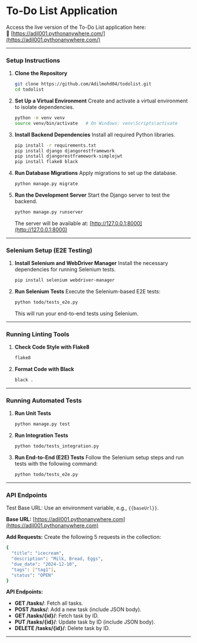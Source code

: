 
# To-Do List Application

Access the live version of the To-Do List application here:  
🔗 [https://adil001.pythonanywhere.com/](https://adil001.pythonanywhere.com/)

---

### Setup Instructions

1. **Clone the Repository**
   ```bash
   git clone https://github.com/Adilmohd04/todolist.git
   cd todolist
   ```

2. **Set Up a Virtual Environment**
   Create and activate a virtual environment to isolate dependencies.
   ```bash
   python -m venv venv
   source venv/bin/activate   # On Windows: venv\Scripts\activate
   ```

3. **Install Backend Dependencies**
   Install all required Python libraries.
   ```bash
   pip install -r requirements.txt
   pip install django djangorestframework
   pip install djangorestframework-simplejwt
   pip install flake8 black
   ```

4. **Run Database Migrations**
   Apply migrations to set up the database.
   ```bash
   python manage.py migrate
   ```

5. **Run the Development Server**
   Start the Django server to test the backend.
   ```bash
   python manage.py runserver
   ```

   The server will be available at: [http://127.0.0.1:8000](http://127.0.0.1:8000)

---

### Selenium Setup (E2E Testing)

1. **Install Selenium and WebDriver Manager**
   Install the necessary dependencies for running Selenium tests.
   ```bash
   pip install selenium webdriver-manager
   ```

2. **Run Selenium Tests**
   Execute the Selenium-based E2E tests:
   ```bash
   python todo/tests_e2e.py
   ```

   This will run your end-to-end tests using Selenium.

---

### Running Linting Tools

1. **Check Code Style with Flake8**
   ```bash
   flake8
   ```

2. **Format Code with Black**
   ```bash
   black .
   ```

---

### Running Automated Tests

1. **Run Unit Tests**
   ```bash
   python manage.py test
   ```

2. **Run Integration Tests**
   ```bash
   python todo/tests_integration.py
   ```

3. **Run End-to-End (E2E) Tests**
   Follow the Selenium setup steps and run tests with the following command:
   ```bash
   python todo/tests_e2e.py
   ```

---

### API Endpoints
Test Base URL: Use an environment variable, e.g., `{{baseUrl}}`.

**Base URL:** [https://adil001.pythonanywhere.com](https://adil001.pythonanywhere.com)

**Add Requests:** Create the following 5 requests in the collection:
```bash
{
  "title": "icecream",
  "description": "Milk, Bread, Eggs",
  "due_date": "2024-12-10",
  "tags": ["tag1"],
  "status": "OPEN"
}
```

**API Endpoints:**

- **GET /tasks/**: Fetch all tasks.
- **POST /tasks/**: Add a new task (include JSON body).
- **GET /tasks/{id}/**: Fetch task by ID.
- **PUT /tasks/{id}/**: Update task by ID (include JSON body).
- **DELETE /tasks/{id}/**: Delete task by ID.

---

